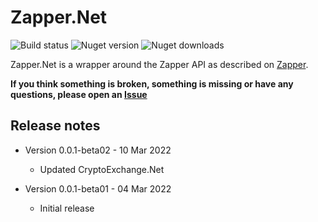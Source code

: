 # Zapper.Net
![Build status](https://travis-ci.com/JKorf/Zapper.Net.svg?branch=master) ![Nuget version](https://img.shields.io/nuget/v/Zapper.net.svg)  ![Nuget downloads](https://img.shields.io/nuget/dt/Zapper.Net.svg)

Zapper.Net is a wrapper around the Zapper API as described on [Zapper](https://api.zapper.fi/api/static/index.html).

**If you think something is broken, something is missing or have any questions, please open an [Issue](https://github.com/JKorf/Zapper.Net/issues)**

## Release notes
* Version 0.0.1-beta02 - 10 Mar 2022
    * Updated CryptoExchange.Net

* Version 0.0.1-beta01 - 04 Mar 2022
    * Initial release
